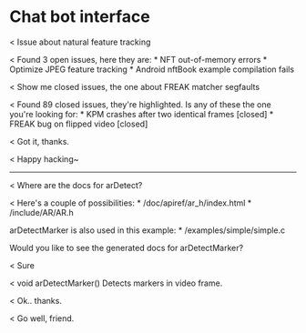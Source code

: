 Chat bot interface
===

< Issue about natural feature tracking

< Found 3 open issues, here they are:
	* NFT out-of-memory errors
	* Optimize JPEG feature tracking
	* Android nftBook example compilation fails

< Show me closed issues, the one about FREAK matcher segfaults

< Found 89 closed issues, they're highlighted.
  Is any of these the one you're looking for:
  	* KPM crashes after two identical frames [closed]
  	* FREAK bug on flipped video [closed]

< Got it, thanks.

< Happy hacking~


----

< Where are the docs for arDetect?

< Here's a couple of possibilities:
	* /doc/apiref/ar_h/index.html
	* /include/AR/AR.h

  arDetectMarker is also used in this example:
  	* /examples/simple/simple.c

  Would you like to see the generated docs for arDetectMarker?

< Sure

< void arDetectMarker()
  Detects markers in video frame.

< Ok.. thanks.

< Go well, friend.

